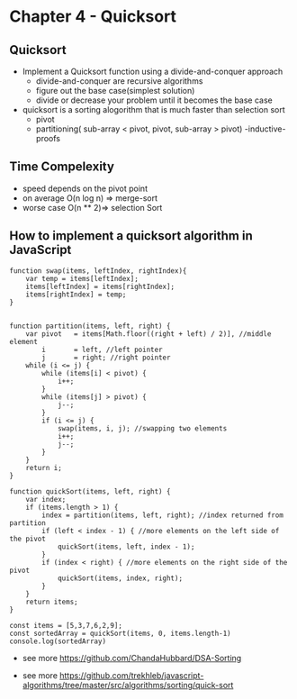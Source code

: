 # Chapter 4 - Quicksort


## Quicksort
- Implement a Quicksort function using a divide-and-conquer approach
  - divide-and-conquer are recursive algorithms
  - figure out the base case(simplest solution)
  - divide or decrease your problem until it becomes the base case
- quicksort is a sorting alogorithm that is much faster than selection sort
  - pivot
  - partitioning( sub-array < pivot, pivot, sub-array > pivot)
  -inductive-proofs


## Time Compelexity
- speed depends on the pivot point
- on average O(n log n) => merge-sort
- worse case O(n ** 2)=> selection Sort 


## How to implement a quicksort algorithm in JavaScript

````
function swap(items, leftIndex, rightIndex){
    var temp = items[leftIndex];
    items[leftIndex] = items[rightIndex];
    items[rightIndex] = temp;
}


function partition(items, left, right) {
    var pivot   = items[Math.floor((right + left) / 2)], //middle element
        i       = left, //left pointer
        j       = right; //right pointer
    while (i <= j) {
        while (items[i] < pivot) {
            i++;
        }
        while (items[j] > pivot) {
            j--;
        }
        if (i <= j) {
            swap(items, i, j); //swapping two elements
            i++;
            j--;
        }
    }
    return i;
}

function quickSort(items, left, right) {
    var index;
    if (items.length > 1) {
        index = partition(items, left, right); //index returned from partition
        if (left < index - 1) { //more elements on the left side of the pivot
            quickSort(items, left, index - 1);
        }
        if (index < right) { //more elements on the right side of the pivot
            quickSort(items, index, right);
        }
    }
    return items;
}

const items = [5,3,7,6,2,9];
const sortedArray = quickSort(items, 0, items.length-1)
console.log(sortedArray)
````


* see more https://github.com/ChandaHubbard/DSA-Sorting

* see more https://github.com/trekhleb/javascript-algorithms/tree/master/src/algorithms/sorting/quick-sort
